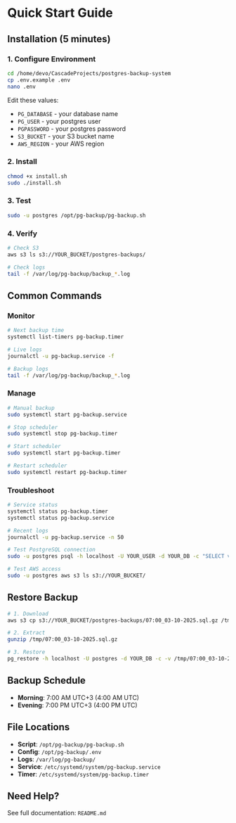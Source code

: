 # Quick Start Guide

## Installation (5 minutes)

### 1. Configure Environment
```bash
cd /home/devo/CascadeProjects/postgres-backup-system
cp .env.example .env
nano .env
```

Edit these values:
- `PG_DATABASE` - your database name
- `PG_USER` - your postgres user
- `PGPASSWORD` - your postgres password
- `S3_BUCKET` - your S3 bucket name
- `AWS_REGION` - your AWS region

### 2. Install
```bash
chmod +x install.sh
sudo ./install.sh
```

### 3. Test
```bash
sudo -u postgres /opt/pg-backup/pg-backup.sh
```

### 4. Verify
```bash
# Check S3
aws s3 ls s3://YOUR_BUCKET/postgres-backups/

# Check logs
tail -f /var/log/pg-backup/backup_*.log
```

## Common Commands

### Monitor
```bash
# Next backup time
systemctl list-timers pg-backup.timer

# Live logs
journalctl -u pg-backup.service -f

# Backup logs
tail -f /var/log/pg-backup/backup_*.log
```

### Manage
```bash
# Manual backup
sudo systemctl start pg-backup.service

# Stop scheduler
sudo systemctl stop pg-backup.timer

# Start scheduler
sudo systemctl start pg-backup.timer

# Restart scheduler
sudo systemctl restart pg-backup.timer
```

### Troubleshoot
```bash
# Service status
systemctl status pg-backup.timer
systemctl status pg-backup.service

# Recent logs
journalctl -u pg-backup.service -n 50

# Test PostgreSQL connection
sudo -u postgres psql -h localhost -U YOUR_USER -d YOUR_DB -c "SELECT version();"

# Test AWS access
sudo -u postgres aws s3 ls s3://YOUR_BUCKET/
```

## Restore Backup

```bash
# 1. Download
aws s3 cp s3://YOUR_BUCKET/postgres-backups/07:00_03-10-2025.sql.gz /tmp/

# 2. Extract
gunzip /tmp/07:00_03-10-2025.sql.gz

# 3. Restore
pg_restore -h localhost -U postgres -d YOUR_DB -c -v /tmp/07:00_03-10-2025.sql
```

## Backup Schedule

- **Morning**: 7:00 AM UTC+3 (4:00 AM UTC)
- **Evening**: 7:00 PM UTC+3 (4:00 PM UTC)

## File Locations

- **Script**: `/opt/pg-backup/pg-backup.sh`
- **Config**: `/opt/pg-backup/.env`
- **Logs**: `/var/log/pg-backup/`
- **Service**: `/etc/systemd/system/pg-backup.service`
- **Timer**: `/etc/systemd/system/pg-backup.timer`

## Need Help?

See full documentation: `README.md`
